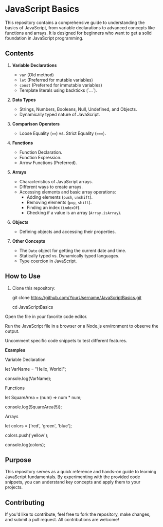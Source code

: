 # JavaScript Basics

This repository contains a comprehensive guide to understanding the basics of JavaScript, from variable declarations to advanced concepts like functions and arrays. It is designed for beginners who want to get a solid foundation in JavaScript programming.

## Contents

1. **Variable Declarations**  
   - `var` (Old method)  
   - `let` (Preferred for mutable variables)  
   - `const` (Preferred for immutable variables)  
   - Template literals using backticks (\`...\`).

2. **Data Types**  
   - Strings, Numbers, Booleans, Null, Undefined, and Objects.
   - Dynamically typed nature of JavaScript.

3. **Comparison Operators**  
   - Loose Equality (`==`) vs. Strict Equality (`===`).

4. **Functions**  
   - Function Declaration.  
   - Function Expression.  
   - Arrow Functions (Preferred).

5. **Arrays**  
   - Characteristics of JavaScript arrays.  
   - Different ways to create arrays.  
   - Accessing elements and basic array operations:
     - Adding elements (`push`, `unshift`).
     - Removing elements (`pop`, `shift`).
     - Finding an index (`indexOf`).
     - Checking if a value is an array (`Array.isArray`).

6. **Objects**  
   - Defining objects and accessing their properties.

7. **Other Concepts**  
   - The `Date` object for getting the current date and time.
   - Statically typed vs. Dynamically typed languages.
   - Type coercion in JavaScript.

## How to Use

1. Clone this repository:
   
   git clone https://github.com/YourUsername/JavaScriptBasics.git
   
   cd JavaScriptBasics
   
Open the file in your favorite code editor.

Run the JavaScript file in a browser or a Node.js environment to observe the output.

Uncomment specific code snippets to test different features.

**Examples**

Variable Declaration

let VarName = "Hello, World!";

console.log(VarName);

Functions

let SquareArea = (num) => num * num;

console.log(SquareArea(5));

Arrays

let colors = ['red', 'green', 'blue'];

colors.push('yellow');

console.log(colors);

## Purpose
This repository serves as a quick reference and hands-on guide to learning JavaScript fundamentals. By experimenting with the provided code snippets, you can understand key concepts and apply them to your projects.

## Contributing
If you'd like to contribute, feel free to fork the repository, make changes, and submit a pull request. All contributions are welcome!
